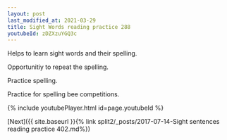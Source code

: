 ```yaml
---
layout: post
last_modified_at: 2021-03-29
title: Sight Words reading practice 288
youtubeId: zDZXzuYGQ3c
---
```

 
 
Helps to learn sight words and their spelling.

Opportunitiy to repeat the spelling. 

Practice spelling. 
 
Practice for spelling bee competitions. 
 
{% include youtubePlayer.html id=page.youtubeId %}
 
 

[Next]({{ site.baseurl }}{% link  split2/_posts/2017-07-14-Sight sentences reading practice 402.md%})
 
